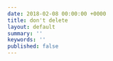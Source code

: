```yaml
---
date: 2018-02-08 00:00:00 +0000
title: don't delete
layout: default
summary: ''
keywords: ''
published: false
---
```

